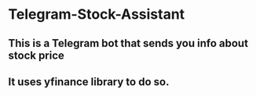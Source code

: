 # Telegram-Stock-Assistant

## This is a Telegram bot that sends you info about stock price
## It uses yfinance library to do so.
